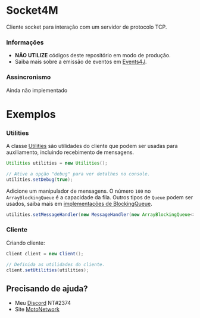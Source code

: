 # Socket4M
Cliente socket para interação com um servidor de protocolo TCP.

### Informações
  - **NÃO UTILIZE** códigos deste repositório em modo de produção.
  - Saiba mais sobre a emissão de eventos em [Events4J](https://github.com/theShadow89/Events4J).
  
### Assincronismo
Ainda não implementado
  
# Exemplos
### Utilities
A classe [Utilities](https://github.com/MotoCrack/Socket4M/blob/master/src/main/java/me/devnatan/socket4m/client/Utilities.java) são utilidades do cliente que podem ser usadas para auxiliamento, incluindo recebimento de mensagens.

```java
Utilities utilities = new Utilities();

// Ative a opção "debug" para ver detalhes no console.
utilities.setDebug(true);
```

Adicione um manipulador de mensagens.
O número `100` no `ArrayBlockingQueue` é a capacidade da fila.
Outros tipos de `Queue` podem ser usados, saiba mais em [implementações de BlockingQueue](https://docs.oracle.com/javase/8/docs/api/java/util/concurrent/BlockingQueue.html).
```java
utilities.setMessageHandler(new MessageHandler(new ArrayBlockingQueue<>(100)));
```

### Cliente
Criando cliente:
```java
Client client = new Client();

// Definida as utilidades do cliente.
client.setUtilities(utilities);
```
  
## Precisando de ajuda?
  - Meu [Discord](https://discordapp.com) NT#2374
  - Site [MotoNetwork](https://motocrack.net)
